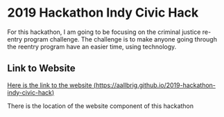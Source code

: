 # 2019 Hackathon Indy Civic Hack

For this hackathon, I am going to be focusing on the criminal justice re-entry program challenge. The challenge is to make anyone going through the reentry program have an easier time, using technology.

## Link to Website

[Here is the link to the website (https://aallbrig.github.io/2019-hackathon-indy-civic-hack)](https://aallbrig.github.io/2019-hackathon-indy-civic-hack)

There is the location of the website component of this hackathon

